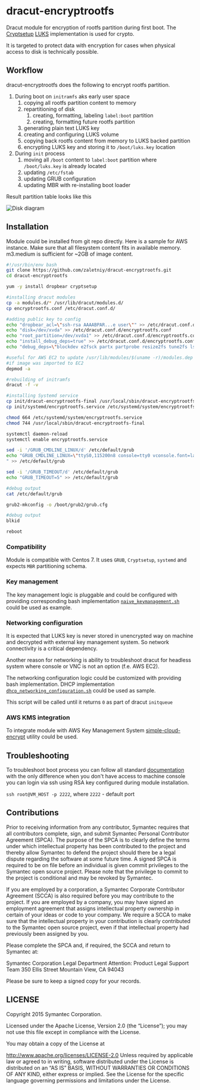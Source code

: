 # dracut-encryptrootfs
Dracut module for encryption of rootfs partition during first boot. The 
[Cryptsetup](https://gitlab.com/cryptsetup/cryptsetup)
[LUKS](https://en.wikipedia.org/wiki/Linux_Unified_Key_Setup)
implementation is used for crypto. 

It is targeted to protect data with encryption for cases when physical 
access to disk is technically possible.

## Workflow
dracut-encryptrootfs does the following to encrypt rootfs partition.

1. During boot on `initramfs` aks early user space
    1. copying all rootfs partition content to memory 
    1. repartitioning of disk
        1. creating, formatting, labeling `label:boot` partition
        1. creating, formatting future rootfs partition
    1. generating plain text LUKS key
    1. creating and configuring LUKS volume
    1. copying back rootfs content from memory to LUKS backed partition
    1. encrypting LUKS key and storing it to `/boot/luks.key` location
1. During `init` process
    1. moving all `/boot` content to `label:boot` partition where 
        `/boot/luks.key` is already located
    1. updating `/etc/fstab`
    1. updating GRUB configuration
    1. updating MBR with re-installing boot loader


Result partition table looks like this

![Disk diagram][disk_diagram]

## Installation
Module could be installed from git repo directly.
Here is a sample for AWS instance.
Make sure that all filesystem content fits in available memory. m3.medium is 
sufficient for ~2GB of image content.


```bash
#!/usr/bin/env bash
git clone https://github.com/zaletniy/dracut-encryptrootfs.git
cd dracut-encryptrootfs

yum -y install dropbear cryptsetup

#installing dracut modules
cp -a modules.d/* /usr/lib/dracut/modules.d/
cp encryptrootfs.conf /etc/dracut.conf.d/

#adding public key to config
echo "dropbear_acl=\"ssh-rsa AAAABPAR...e user\"" >> /etc/dracut.conf.d/encryptrootfs.conf
echo "disk=/dev/xvda" >> /etc/dracut.conf.d/encryptrootfs.conf
echo "root_partition=/dev/xvda1" >> /etc/dracut.conf.d/encryptrootfs.conf
echo "install_debug_deps=true" >> /etc/dracut.conf.d/encryptrootfs.conf
echo "debug_deps=\"blockdev e2fsck partx partprobe resize2fs tune2fs lsmod env df du md5sum chmod\"" >> /etc/dracut.conf.d/encryptrootfs.conf

#useful for AWS EC2 to update /usr/lib/modules/$(uname -r)/modules.dep
#if image was imported to EC2
depmod -a

#rebuilding of initramfs
dracut -f -v

#installing Systemd service
cp init/dracut-encryptrootfs-final /usr/local/sbin/dracut-encryptrootfs-final
cp init/systemd/encryptrootfs.service /etc/systemd/system/encryptrootfs.service

chmod 664 /etc/systemd/system/encryptrootfs.service
chmod 744 /usr/local/sbin/dracut-encryptrootfs-final

systemctl daemon-reload
systemctl enable encryptrootfs.service

sed -i '/GRUB_CMDLINE_LINUX/d' /etc/default/grub
echo "GRUB_CMDLINE_LINUX=\"ttyS0,115200n8 console=tty0 vconsole.font=latarcyrheb-sun16 vconsole.keymap=us biosdevname=0 plymouth.enable=0 crashkernel=auto rd.neednet=1 ip=dhcp rd.net.dhcp.retry=5 rd.net.timeout.dhcp=60 rd.shell rd.debug log_buf_len=1M\"
" >> /etc/default/grub

sed -i '/GRUB_TIMEOUT/d' /etc/default/grub
echo "GRUB_TIMEOUT=5" >> /etc/default/grub

#debug output
cat /etc/default/grub

grub2-mkconfig -o /boot/grub2/grub.cfg

#debug output
blkid

reboot
```

### Compatibility
Module is compatible with Centos 7. It uses `GRUB`, `Cryptsetup`,
`systemd` and expects `MBR` partitioning schema.

### Key management
The key management logic is pluggable and could be configured with
providing corresponding bash implementation
[`naive_keymanagement.sh`](../master/modules.d/50encryptrootfs/naive_keymanagement.sh)
could be used as example.

### Networking configuration
It is expected that LUKS key is never stored in unencrypted way on
machine and decrypted with external key management system. So network
connectivity is a critical dependency.

Another reason for networking is ability to troubleshoot dracut for
headless system where console or VNC is not an option (f.e. AWS EC2). 

The networking configuration logic could be customized with providing 
bash implementation. DHCP implementation
[`dhcp_networking_configuration.sh`](../master/modules.d/50encryptrootfs/dhcp_networking_configuration.sh)
could be used as sample.

This script will be called until it returns `0` as part of dracut
`initqueue`

### AWS KMS integration
To integrate module with AWS Key Management System 
[simple-cloud-encrypt](https://github.com/cviecco/simple-cloud-encrypt)
utility could be used.

## Troubleshooting
To troubleshoot boot process you can follow all standard
[documentation](https://www.kernel.org/pub/linux/utils/boot/dracut/dracut.html#_troubleshooting)
with the only difference when you don't have access to machine console
you can login via ssh using RSA key configured during module 
installation.

`ssh root@VM_HOST -p 2222`, where `2222` - default port

## Contributions

Prior to receiving information from any contributor, Symantec requires
that all contributors complete, sign, and submit Symantec Personal
Contributor Agreement (SPCA).  The purpose of the SPCA is to clearly
define the terms under which intellectual property has been
contributed to the project and thereby allow Symantec to defend the
project should there be a legal dispute regarding the software at some
future time. A signed SPCA is required to be on file before an
individual is given commit privileges to the Symantec open source
project.  Please note that the privilege to commit to the project is
conditional and may be revoked by Symantec.

If you are employed by a corporation, a Symantec Corporate Contributor
Agreement (SCCA) is also required before you may contribute to the
project.  If you are employed by a company, you may have signed an
employment agreement that assigns intellectual property ownership in
certain of your ideas or code to your company.  We require a SCCA to
make sure that the intellectual property in your contribution is
clearly contributed to the Symantec open source project, even if that
intellectual property had previously been assigned by you.

Please complete the SPCA and, if required, the SCCA and return to
Symantec at:

Symantec Corporation
Legal Department
Attention:  Product Legal Support Team
350 Ellis Street
Mountain View, CA 94043

Please be sure to keep a signed copy for your records.

## LICENSE

Copyright 2015 Symantec Corporation.

Licensed under the Apache License, Version 2.0 (the “License”); you
may not use this file except in compliance with the License.

You may obtain a copy of the License at

http://www.apache.org/licenses/LICENSE-2.0 Unless required by
applicable law or agreed to in writing, software distributed under the
License is distributed on an “AS IS” BASIS, WITHOUT WARRANTIES OR
CONDITIONS OF ANY KIND, either express or implied. See the License for
the specific language governing permissions and limitations under the
License.

[disk_diagram]: ../master/docs/disk_diagram.png "Disk diagram"